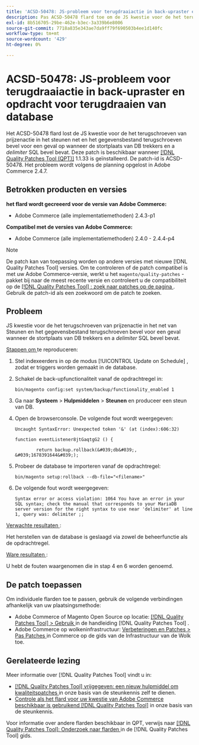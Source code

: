 ```yaml
---
title: 'ACSD-50478: JS-probleem voor terugdraaiactie in back-upraster en opdracht voor terugdraaien van database'
description: Pas ACSD-50478 flard toe om de JS kwestie voor de het terugschroeven van prijzenactie in het steunen net en het gegevensbestand terugschroeven bevel voor een geval te bevestigen wanneer de stortplaats van DB trekkers en een *delimiter* SQL bevel bevat.
exl-id: 8b516705-29be-462e-b3ec-3a339b6e8006
source-git-commit: 7718a835e343ae7da9ff79f690503b4ee1d140fc
workflow-type: tm+mt
source-wordcount: '429'
ht-degree: 0%

---
```


# ACSD-50478: JS-probleem voor terugdraaiactie in back-upraster en opdracht voor terugdraaien van database

Het ACSD-50478 flard lost de JS kwestie voor de het terugschroeven van prijzenactie in het steunen net en het gegevensbestand terugschroeven bevel voor een geval op wanneer de stortplaats van DB trekkers en a *delimiter* SQL bevel bevat. Deze patch is beschikbaar wanneer [[!DNL Quality Patches Tool (QPT)]](/help/announcements/adobe-commerce-announcements/magento-quality-patches-released-new-tool-to-self-serve-quality-patches.md) 1.1.33 is geïnstalleerd. De patch-id is ACSD-50478. Het probleem wordt volgens de planning opgelost in Adobe Commerce 2.4.7.

## Betrokken producten en versies

**het flard wordt gecreeerd voor de versie van Adobe Commerce:**

* Adobe Commerce (alle implementatiemethoden) 2.4.3-p1

**Compatibel met de versies van Adobe Commerce:**

* Adobe Commerce (alle implementatiemethoden) 2.4.0 - 2.4.4-p4

>[!NOTE]
>
>De patch kan van toepassing worden op andere versies met nieuwe [!DNL Quality Patches Tool] versies. Om te controleren of de patch compatibel is met uw Adobe Commerce-versie, werkt u het `magento/quality-patches` -pakket bij naar de meest recente versie en controleert u de compatibiliteit op de [[!DNL Quality Patches Tool] : zoek naar patches op de pagina ](https://experienceleague.adobe.com/tools/commerce-quality-patches/index.html) . Gebruik de patch-id als een zoekwoord om de patch te zoeken.

## Probleem

JS kwestie voor de het terugschroeven van prijzenactie in het net van Steunen en het gegevensbestand terugschroeven bevel voor een geval wanneer de stortplaats van DB trekkers en a *delimiter* SQL bevel bevat.

<u> Stappen om </u> te reproduceren:

1. Stel indexeerders in op de modus [!UICONTROL Update on Schedule] , zodat er triggers worden gemaakt in de database.
1. Schakel de back-upfunctionaliteit vanaf de opdrachtregel in:

   `bin/magento config:set system/backup/functionality_enabled 1`

1. Ga naar **Systeem** > **Hulpmiddelen** > **Steunen** en produceer een steun van DB.
1. Open de browserconsole. De volgende fout wordt weergegeven:

   ```
   Uncaught SyntaxError: Unexpected token '&' (at (index):606:32)
   
   function eventListener8jtGaqtgG2 () {
   
           return backup.rollback(&#039;db&#039;, &#039;1678391644&#039;);
   ```

1. Probeer de database te importeren vanaf de opdrachtregel:

   `bin/magento setup:rollback --db-file="<filename>"`

1. De volgende fout wordt weergegeven:

   ```
   Syntax error or access violation: 1064 You have an error in your SQL syntax; check the manual that corresponds to your MariaDB server version for the right syntax to use near 'delimiter' at line 1, query was: delimiter ;;
   ```

<u> Verwachte resultaten </u>:

Het herstellen van de database is geslaagd via zowel de beheerfunctie als de opdrachtregel.

<u> Ware resultaten </u>:

U hebt de fouten waargenomen die in stap 4 en 6 worden genoemd.

## De patch toepassen

Om individuele flarden toe te passen, gebruik de volgende verbindingen afhankelijk van uw plaatsingsmethode:

* Adobe Commerce of Magento Open Source op locatie: [[!DNL Quality Patches Tool]  > Gebruik ](https://experienceleague.adobe.com/docs/commerce-operations/tools/quality-patches-tool/usage.html) in de handleiding [!DNL Quality Patches Tool] .
* Adobe Commerce op wolkeninfrastructuur: [ Verbeteringen en Patches > Pas Patches ](https://experienceleague.adobe.com/docs/commerce-cloud-service/user-guide/develop/upgrade/apply-patches.html) in Commerce op de gids van de Infrastructuur van de Wolk toe.

## Gerelateerde lezing

Meer informatie over [!DNL Quality Patches Tool] vindt u in:

* [[!DNL Quality Patches Tool]  vrijgegeven: een nieuw hulpmiddel om kwaliteitspatches ](/help/announcements/adobe-commerce-announcements/magento-quality-patches-released-new-tool-to-self-serve-quality-patches.md) in onze basis van de steunkennis zelf te dienen.
* [ Controle als het flard voor uw kwestie van Adobe Commerce beschikbaar is gebruikend  [!DNL Quality Patches Tool]](/help/support-tools/patches-available-in-qpt-tool/check-patch-for-magento-issue-with-magento-quality-patches.md) in onze basis van de steunkennis.

Voor informatie over andere flarden beschikbaar in QPT, verwijs naar [[!DNL Quality Patches Tool]: Onderzoek naar flarden ](https://experienceleague.adobe.com/tools/commerce-quality-patches/index.html) in de [!DNL Quality Patches Tool] gids.
